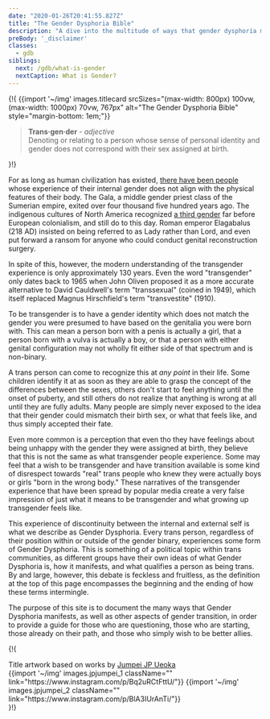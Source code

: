 ```yaml
---
date: "2020-01-26T20:41:55.827Z"
title: "The Gender Dysphoria Bible"
description: "A dive into the multitude of ways that gender dysphoria manifests and what it means to be transgender."
preBody: '_disclaimer'
classes:
  - gdb
siblings:
  next: /gdb/what-is-gender
  nextCaption: What is Gender?
---
```



{!{
{{import '~/img' images.titlecard srcSizes="(max-width: 800px) 100vw, (max-width: 1000px) 70vw, 767px" alt="The Gender Dysphoria Bible" style="margin-bottom: 1em;"}}
<div class="gutter"><blockquote>
  <strong>Trans·gen·der</strong> - <em>adjective</em><br>
  Denoting or relating to a person whose sense of personal identity and gender does not correspond with their sex assigned at birth.
</blockquote></div>
}!}

For as long as human civilization has existed, [there have been people](https://en.wikipedia.org/wiki/Transgender_history) whose experience of their internal gender does not align with the physical features of their body. The Gala, a middle gender priest class of the Sumerian empire, exited over four thousand five hundred years ago. The indigenous cultures of North America recognized [a third gender](https://en.wikipedia.org/wiki/Third_gender) far before European colonialism, and still do to this day. Roman emperor Elagabalus (218 AD) insisted on being referred to as Lady rather than Lord, and even put forward a ransom for anyone who could conduct genital reconstruction surgery.

In spite of this, however, the modern understanding of the transgender experience is only approximately 130 years. Even the word "transgender" only dates back to 1965 when John Oliven proposed it as a more accurate alternative to David Cauldwell's term "transsexual" (coined in 1949), which itself replaced Magnus Hirschfield's term "transvestite" (1910).

To be transgender is to have a gender identity which does not match the gender you were presumed to have based on the genitalia you were born with. This can mean a person born with a penis is actually a girl, that a person born with a vulva is actually a boy, or that a person with either genital configuration may not wholly fit either side of that spectrum and is non-binary.

A trans person can come to recognize this at *any point* in their life. Some children identify it at as soon as they are able to grasp the concept of the differences between the sexes, others don't start to feel anything until the onset of puberty, and still others do not realize that anything is wrong at all until they are fully adults. Many people are simply never exposed to the idea that their gender could mismatch their birth sex, or what that feels like, and thus simply accepted their fate.

Even more common is a perception that even tho they have feelings about being unhappy with the gender they were assigned at birth, they believe that this is not the same as what transgender people experience. Some may feel that a wish to be transgender and have transition available is some kind of disrespect towards "real" trans people who knew they were actually boys or girls "born in the wrong body." These narratives of the transgender experience that have been spread by popular media create a very false impression of just what it means to be transgender and what growing up transgender feels like.

This experience of discontinuity between the internal and external self is what we describe as Gender Dysphoria. Every trans person, regardless of their position within or outside of the gender binary, experiences some form of Gender Dysphoria. This is something of a political topic within trans communities, as different groups have their own ideas of what Gender Dysphoria is, how it manifests, and what qualifies a person as being trans. By and large, however, this debate is feckless and fruitless, as the definition at the top of this page encompasses the beginning and the ending of how these terms intermingle.

The purpose of this site is to document the many ways that Gender Dysphoria manifests, as well as other aspects of gender transition, in order to provide a guide for those who are questioning, those who are starting, those already on their path, and those who simply wish to be better allies.

{!{
<div class="gutter flex" style="justify-content: flex-end">
<span>Title artwork based on works by <a href="https://www.instagram.com/jp_means_jumpei/">Jumpei JP Ueoka</a></span>
<div class="grid-row" style="grid-template-columns: 1fr 1fr">
{{import '~/img' images.jpjumpei_1 className="" link="https://www.instagram.com/p/Bq2uRCtFttU/"}}
{{import '~/img' images.jpjumpei_2 className="" link="https://www.instagram.com/p/BlA3IUrAnTi/"}}
</div>
</div>
}!}
